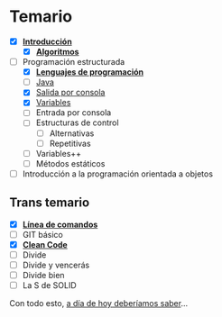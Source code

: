 # Temario 

- [x] [**Introducción**](00-introduccion.md)
  - [x] [**Algoritmos**](001-Algoritmos.md)
- [ ] Programación estructurada
  - [x] [**Lenguajes de programación**](lenguajesDeProgramacion.md)
  - [ ] [Java](java.md)
  - [x] [Salida por consola](salidaJava.md)
  - [x] [Variables](variables.md)
  - [ ] Entrada por consola
  - [ ] Estructuras de control
    - [ ] Alternativas
    - [ ] Repetitivas
  - [ ] Variables++
  - [ ] Métodos estáticos
- [ ] Introducción a la programación orientada a objetos

## Trans temario

- [x] [**Línea de comandos**](/documentos/consola.md)
- [ ] GIT básico
- [x] [**Clean Code**](/documentos/cleanCode.md)
- [ ] Divide
- [ ] Divide y vencerás
- [ ] Divide bien
- [ ] La S de SOLID

Con todo esto, [a día de hoy deberíamos saber](aDiaDeHoy.md)...
